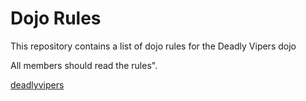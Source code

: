 Dojo Rules
==========

This repository contains a list of dojo rules for the Deadly Vipers dojo

All members should read the rules".

[deadlyvipers](https://github.com/deadlyvipers)

